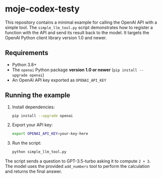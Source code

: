 # moje-codex-testy

This repository contains a minimal example for calling the OpenAI API with a simple tool. The `simple_llm_tool.py` script demonstrates how to register a function with the API and send its result back to the model. It targets the OpenAI Python client library version 1.0 and newer.

## Requirements
- Python 3.8+
- The `openai` Python package **version 1.0 or newer** (`pip install --upgrade openai`)
- An OpenAI API key exported as `OPENAI_API_KEY`

## Running the example
1. Install dependencies:
   ```bash
   pip install --upgrade openai
   ```
2. Export your API key:
   ```bash
   export OPENAI_API_KEY=your-key-here
   ```
3. Run the script:
   ```bash
   python simple_llm_tool.py
   ```

The script sends a question to GPT-3.5-turbo asking it to compute `2 + 3`. The model uses the provided `add_numbers` tool to perform the calculation and returns the final answer.
